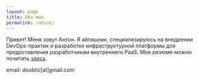 ```yaml
---
layout: page
title: Обо мне
permalink: /about/
---
```


Привет! Меня зовут Антон. Я айтишник, специализируюсь на внедрении DevOps-практик и разработке инфраструктурной платформы для предоставления разработчикам внутреннего PaaS. Мое резюме можно почитать [здесь](static/Anton-Markelov-DevOps-CV-20241225-2.pdf).

email: doublic[at]gmail.com
